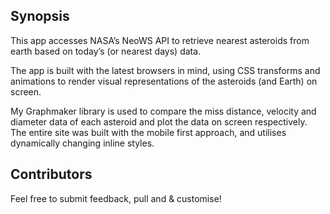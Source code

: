 ## Synopsis

This app accesses NASA’s NeoWS API to retrieve nearest asteroids from earth based on today’s (or nearest days) data.

The app is built with the latest browsers in mind, using CSS transforms and animations to render visual representations of the asteroids (and Earth) on screen.

My Graphmaker library is used to compare the miss distance, velocity and diameter data of each asteroid and plot the data on screen respectively.
The entire site was built with the mobile first approach, and utilises dynamically changing inline styles.


## Contributors

Feel free to submit feedback, pull and & customise!
